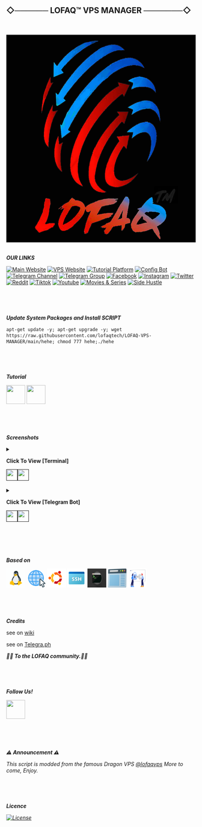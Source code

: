 ## ◇────── LOFAQ™ VPS MANAGER ───────◇

ㅤ
<p align="left">
  <a href="" rel="noopener">
 <img width=550px height=550px src="https://github.com/lofaqtech/LOFAQ-VPS-MANAGER/blob/main/lofaq_logo.png" alt="logo"></a>
</p>

##
___OUR LINKS___

[![Main Website](https://lofaq.com/images/logo.png)](https://www.lofaq.com)
[![VPS Website](https://lofaq.com/images/logo.png)](https://vps.lofaq.com)
[![Tutorial Platform](https://lofaq.com/images/logo.png)](https://tut.lofaq.com)
[![Config Bot](https://user-images.githubusercontent.com/83800532/143560346-101a5bbb-53c6-4d1d-90c9-364c3355a6b7.png)](https://t.me/theconfigbot)
[![Telegram Channel](https://user-images.githubusercontent.com/83800532/143560346-101a5bbb-53c6-4d1d-90c9-364c3355a6b7.png)](https://t.me/lofaqgh)
[![Telegram Group](https://user-images.githubusercontent.com/83800532/143560346-101a5bbb-53c6-4d1d-90c9-364c3355a6b7.png)](https://t.me/lofaqtech)
[![Facebook](https://lofaq.com/images/logo.png)](https://facebook.com/lofaqtech)
[![Instagram](https://lofaq.com/images/logo.png)](https://instagram.com/lofaqtech)
[![Twitter](https://lofaq.com/images/logo.png)](https://twitter.com/lofaqtech)
[![Reddit](https://lofaq.com/images/logo.png)](https://reddit.com/lofaqtech)
[![Tiktok](https://lofaq.com/images/logo.png)](https://tiktok.com/@lofaqtech)
[![Youtube](https://lofaq.com/images/logo.png)](https://youtube.com/@lofaq)
[![Movies & Series](https://user-images.githubusercontent.com/83800532/143560346-101a5bbb-53c6-4d1d-90c9-364c3355a6b7.png)](https://t.me/lofaqmovies)
[![Side Hustle](https://user-images.githubusercontent.com/83800532/143560346-101a5bbb-53c6-4d1d-90c9-364c3355a6b7.png)](https://t.me/legitsidehustles)

## ㅤ

___Update System Packages and Install SCRIPT___

```
apt-get update -y; apt-get upgrade -y; wget https://raw.githubusercontent.com/lofaqtech/LOFAQ-VPS-MANAGER/main/hehe; chmod 777 hehe;./hehe

```

## ㅤ

___Tutorial___

<P>
<div class="div1">
<span><a href="https://player.vimeo.com/video/652289751"><img src="https://user-images.githubusercontent.com/83800532/144345002-c3ec5251-f723-4a81-bcaa-ad4579562218.png" alt=""width="50"height="50"/></a></span>
<span><a href="https://t.me/lofaqvps"><img src="https://user-images.githubusercontent.com/83800532/143560346-101a5bbb-53c6-4d1d-90c9-364c3355a6b7.png" alt=""width="50"height="50"/></a></span>
</div>
</P>
  

## ㅤ

___Screenshots___

<details>
  <summary><p><b>Click To View [Terminal] </b><div class="div0"> <span><a href=""><img src="https://user-images.githubusercontent.com/83800532/143572065-ca450924-e72b-4041-ab31-3798618973f4.png" alt=""width="30"height="30"/><span><a href=""><img src="https://user-images.githubusercontent.com/83800532/144479843-ab04c6b5-9514-4863-b714-a1b391f42b27.png" alt=""width="30"height="30"/></a></span></p></summary></div>
<br/>

<p><span><img src="https://github.com/januda-ui/januda-ui/blob/main/icons/dragon_ss_1.png" alt=""/></span></p>
<p><span><img src="https://github.com/januda-ui/januda-ui/blob/main/icons/dragon_ss2.png" alt=""/></span></p>
<p><span><img src="https://github.com/januda-ui/januda-ui/blob/main/icons/dragon_ss_3.png" alt=""/></span></p>
<p><span><img src="https://github.com/januda-ui/januda-ui/blob/main/icons/dragon_ss_4.png" alt=""/></span></p>
<p><span><img src="https://github.com/januda-ui/januda-ui/blob/main/icons/dragon_vps_5.png" alt=""/></span></p>
<p><span><img src="https://github.com/januda-ui/januda-ui/blob/main/icons/dragon_ss_6.png" alt=""/></span></p>
</details>


<details>
  <summary><p><b>Click To View [Telegram Bot]</b><div class="div0"> <span><a href=""><img src="https://user-images.githubusercontent.com/83800532/143572065-ca450924-e72b-4041-ab31-3798618973f4.png" alt=""width="30"height="30"/><span><a href=""><img src="https://user-images.githubusercontent.com/83800532/143560346-101a5bbb-53c6-4d1d-90c9-364c3355a6b7.png" alt=""width="30"height="30"/></a></span></p></summary></div>
<br/>

<p><span><img src="https://github.com/januda-ui/januda-ui/blob/main/icons/ss4.png" alt=""/></span></p>
<p><span><img src="https://github.com/januda-ui/januda-ui/blob/main/icons/ss3.png" alt=""/></span></p>
<p><span><img src="https://github.com/januda-ui/januda-ui/blob/main/icons/ss1.png" alt=""/></span></p>
<p><span><img src="https://github.com/januda-ui/januda-ui/blob/main/icons/ss2.png" alt=""/></span></p>
<p><span><img src="https://github.com/januda-ui/januda-ui/blob/main/icons/Screenshot%20(41).png" alt=""/></span></p>
</details>


## ㅤ

___Based on___

 <p>    
<div class="div1">
  <span><a href=""><img src="https://github.com/januda-ui/januda-ui/blob/main/icons/icons8-linux.gif?raw=true" alt=""width="50"height="50"/></a></span>
  <span><a href=""><img src="https://github.com/januda-ui/januda-ui/blob/main/icons/icons8-internet.gif?raw=true" alt=""width="50"height="50"/></a></span>
  <span><a href=""><img src="https://github.com/januda-ui/januda-ui/blob/main/icons/ubuntu.gif?raw=true" alt=""width="50"height="50"/></a></span>
  <span><a href=""><img src="https://github.com/januda-ui/januda-ui/blob/main/icons/icons8-ssh-48.png?raw=true" alt=""width="50"height="50"/></a></span>
  <span><a href=""><img src="https://github.com/januda-ui/januda-ui/blob/main/icons/terminal2.gif?raw=true" alt=""width="50"height="50"/></a></span>
  <span><a href="https://github.com/NT-GIT-HUB/VPS-MANAGER-1.0"><img src="https://github.com/januda-ui/januda-ui/blob/main/icons/business-3d-browser-1.png?raw=true" alt=""width="50"height="50"/></a></span>
  <span><a href=""><img src="https://github.com/januda-ui/januda-ui/blob/main/icons/clip-internet-security.png?raw=true" alt=""width="50"height="50"/></a></span>
</div>
 </p>
 
 ## ㅤ
 
___Credits___

<p>see on <a href="https://github.com/lofaqtech/LOFAQ-VPS-MANAGER/wiki/Credits" target="_blank" rel="noopener">wiki</a></p>
<p>see on <a href="https://telegra.ph/lofaqvps" target="_blank" rel="noopener">Telegra.ph</a>&nbsp;</p>
  <P><b><i> 💐💐 To the LOFAQ community.💐💐 </i></b></p>

## ㅤ

___Follow Us!___

 <p>    
<div class="div2">
 <span><a href="https://t.me/lofaqvps"><img src="https://avatars.githubusercontent.com/u/146404092?s=48&v=4" alt=""width="50"height="50"/></a></span>
 </div>
 </p>
 
## ㅤ
 
___⚠️ Announcement ⚠️___

<p><i>This script is modded from the famous Dragon VPS <a href="https://t.me/lofaqvps/">@lofaqvps</a> More to come, Enjoy.<i></p>

 
##  ㅤ

___Licence___

[![License](https://www.gnu.org/graphics/gplv3-127x51.png)](LICENSE)


